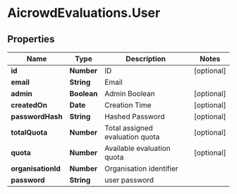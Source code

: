 # AicrowdEvaluations.User

## Properties
Name | Type | Description | Notes
------------ | ------------- | ------------- | -------------
**id** | **Number** | ID | [optional] 
**email** | **String** | Email | 
**admin** | **Boolean** | Admin Boolean | [optional] 
**createdOn** | **Date** | Creation Time | [optional] 
**passwordHash** | **String** | Hashed Password | [optional] 
**totalQuota** | **Number** | Total assigned evaluation quota | [optional] 
**quota** | **Number** | Available evaluation quota | [optional] 
**organisationId** | **Number** | Organisation identifier | 
**password** | **String** | user password | 


